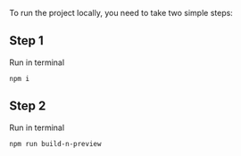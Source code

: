 To run the project locally, you need to take two simple steps:

## Step 1

Run in terminal

```
npm i
```

## Step 2

Run in terminal

```
npm run build-n-preview
```
